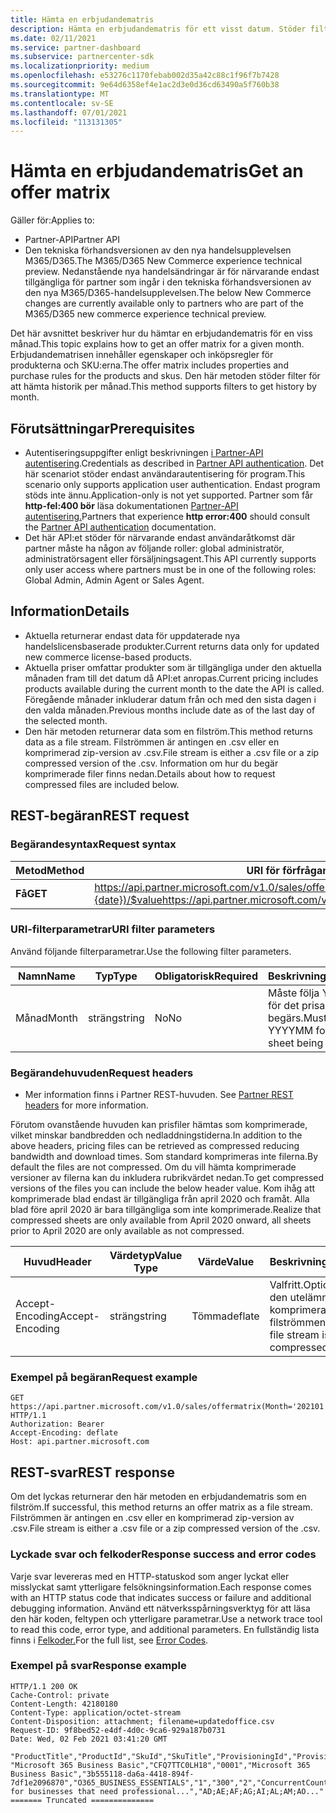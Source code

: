 ```yaml
---
title: Hämta en erbjudandematris
description: Hämta en erbjudandematris för ett visst datum. Stöder filter för att hämta historik per månad.
ms.date: 02/11/2021
ms.service: partner-dashboard
ms.subservice: partnercenter-sdk
ms.localizationpriority: medium
ms.openlocfilehash: e53276c1170febab002d35a42c88c1f96f7b7428
ms.sourcegitcommit: 9e64d6358ef4e1ac2d3e0d36cd63490a5f760b38
ms.translationtype: MT
ms.contentlocale: sv-SE
ms.lasthandoff: 07/01/2021
ms.locfileid: "113131305"
---
```

# <a name="get-an-offer-matrix"></a><span data-ttu-id="bb26e-104">Hämta en erbjudandematris</span><span class="sxs-lookup"><span data-stu-id="bb26e-104">Get an offer matrix</span></span>

<span data-ttu-id="bb26e-105">Gäller för:</span><span class="sxs-lookup"><span data-stu-id="bb26e-105">Applies to:</span></span>

- <span data-ttu-id="bb26e-106">Partner-API</span><span class="sxs-lookup"><span data-stu-id="bb26e-106">Partner API</span></span>
- <span data-ttu-id="bb26e-107">Den tekniska förhandsversionen av den nya handelsupplevelsen M365/D365.</span><span class="sxs-lookup"><span data-stu-id="bb26e-107">The M365/D365 New Commerce experience technical preview.</span></span> <span data-ttu-id="bb26e-108">Nedanstående nya handelsändringar är för närvarande endast tillgängliga för partner som ingår i den tekniska förhandsversionen av den nya M365/D365-handelsupplevelsen.</span><span class="sxs-lookup"><span data-stu-id="bb26e-108">The below New Commerce changes are currently available only to partners who are part of the M365/D365 new commerce experience technical preview.</span></span>

<span data-ttu-id="bb26e-109">Det här avsnittet beskriver hur du hämtar en erbjudandematris för en viss månad.</span><span class="sxs-lookup"><span data-stu-id="bb26e-109">This topic explains how to get an offer matrix for a given month.</span></span> <span data-ttu-id="bb26e-110">Erbjudandematrisen innehåller egenskaper och inköpsregler för produkterna och SKU:erna.</span><span class="sxs-lookup"><span data-stu-id="bb26e-110">The offer matrix includes properties and purchase rules for the products and skus.</span></span> <span data-ttu-id="bb26e-111">Den här metoden stöder filter för att hämta historik per månad.</span><span class="sxs-lookup"><span data-stu-id="bb26e-111">This method supports filters to get history by month.</span></span>

## <a name="prerequisites"></a><span data-ttu-id="bb26e-112">Förutsättningar</span><span class="sxs-lookup"><span data-stu-id="bb26e-112">Prerequisites</span></span>

- <span data-ttu-id="bb26e-113">Autentiseringsuppgifter enligt beskrivningen [i Partner-API autentisering](api-authentication.md).</span><span class="sxs-lookup"><span data-stu-id="bb26e-113">Credentials as described in [Partner API authentication](api-authentication.md).</span></span> <span data-ttu-id="bb26e-114">Det här scenariot stöder endast användarautentisering för program.</span><span class="sxs-lookup"><span data-stu-id="bb26e-114">This scenario only supports application user authentication.</span></span> <span data-ttu-id="bb26e-115">Endast program stöds inte ännu.</span><span class="sxs-lookup"><span data-stu-id="bb26e-115">Application-only is not yet supported.</span></span> <span data-ttu-id="bb26e-116">Partner som får **http-fel:400 bör** läsa dokumentationen [Partner-API autentisering.](api-authentication.md)</span><span class="sxs-lookup"><span data-stu-id="bb26e-116">Partners that experience **http error:400** should consult the [Partner API authentication](api-authentication.md) documentation.</span></span>
- <span data-ttu-id="bb26e-117">Det här API:et stöder för närvarande endast användaråtkomst där partner måste ha någon av följande roller: global administratör, administratörsagent eller försäljningsagent.</span><span class="sxs-lookup"><span data-stu-id="bb26e-117">This API currently supports only user access where partners must be in one of the following roles: Global Admin, Admin Agent or Sales Agent.</span></span>

## <a name="details"></a><span data-ttu-id="bb26e-118">Information</span><span class="sxs-lookup"><span data-stu-id="bb26e-118">Details</span></span>

- <span data-ttu-id="bb26e-119">Aktuella returnerar endast data för uppdaterade nya handelslicensbaserade produkter.</span><span class="sxs-lookup"><span data-stu-id="bb26e-119">Current returns data only for updated new commerce license-based products.</span></span>
- <span data-ttu-id="bb26e-120">Aktuella priser omfattar produkter som är tillgängliga under den aktuella månaden fram till det datum då API:et anropas.</span><span class="sxs-lookup"><span data-stu-id="bb26e-120">Current pricing includes products available during the current month to the date the API is called.</span></span> <span data-ttu-id="bb26e-121">Föregående månader inkluderar datum från och med den sista dagen i den valda månaden.</span><span class="sxs-lookup"><span data-stu-id="bb26e-121">Previous months include date as of the last day of the selected month.</span></span>
- <span data-ttu-id="bb26e-122">Den här metoden returnerar data som en filström.</span><span class="sxs-lookup"><span data-stu-id="bb26e-122">This method returns data as a file stream.</span></span> <span data-ttu-id="bb26e-123">Filströmmen är antingen en .csv eller en komprimerad zip-version av .csv.</span><span class="sxs-lookup"><span data-stu-id="bb26e-123">File stream is either a .csv file or a zip compressed version of the .csv.</span></span> <span data-ttu-id="bb26e-124">Information om hur du begär komprimerade filer finns nedan.</span><span class="sxs-lookup"><span data-stu-id="bb26e-124">Details about how to request compressed files are included below.</span></span>

## <a name="rest-request"></a><span data-ttu-id="bb26e-125">REST-begäran</span><span class="sxs-lookup"><span data-stu-id="bb26e-125">REST request</span></span>

### <a name="request-syntax"></a><span data-ttu-id="bb26e-126">Begärandesyntax</span><span class="sxs-lookup"><span data-stu-id="bb26e-126">Request syntax</span></span>

| <span data-ttu-id="bb26e-127">Metod</span><span class="sxs-lookup"><span data-stu-id="bb26e-127">Method</span></span>   | <span data-ttu-id="bb26e-128">URI för förfrågan</span><span class="sxs-lookup"><span data-stu-id="bb26e-128">Request URI</span></span>                                                                                                 |
|----------|-------------------------------------------------------------------------------------------------------------|
| <span data-ttu-id="bb26e-129">**Få**</span><span class="sxs-lookup"><span data-stu-id="bb26e-129">**GET**</span></span> | <span data-ttu-id="bb26e-130"> https://api.partner.microsoft.com/v1.0/sales/offermatrix(Month={date})/$value</span><span class="sxs-lookup"><span data-stu-id="bb26e-130">https://api.partner.microsoft.com/v1.0/sales/offermatrix(Month='{date}')/$value</span></span> |

### <a name="uri-filter-parameters"></a><span data-ttu-id="bb26e-131">URI-filterparametrar</span><span class="sxs-lookup"><span data-stu-id="bb26e-131">URI filter parameters</span></span>

<span data-ttu-id="bb26e-132">Använd följande filterparametrar.</span><span class="sxs-lookup"><span data-stu-id="bb26e-132">Use the following filter parameters.</span></span>

| <span data-ttu-id="bb26e-133">Namn</span><span class="sxs-lookup"><span data-stu-id="bb26e-133">Name</span></span>                   | <span data-ttu-id="bb26e-134">Typ</span><span class="sxs-lookup"><span data-stu-id="bb26e-134">Type</span></span>     | <span data-ttu-id="bb26e-135">Obligatorisk</span><span class="sxs-lookup"><span data-stu-id="bb26e-135">Required</span></span> | <span data-ttu-id="bb26e-136">Beskrivning</span><span class="sxs-lookup"><span data-stu-id="bb26e-136">Description</span></span>                                                     |
|------------------------|----------|----------|-----------------------------------------------------------------|
|<span data-ttu-id="bb26e-137">Månad</span><span class="sxs-lookup"><span data-stu-id="bb26e-137">Month</span></span>| <span data-ttu-id="bb26e-138">sträng</span><span class="sxs-lookup"><span data-stu-id="bb26e-138">string</span></span>   | <span data-ttu-id="bb26e-139">No</span><span class="sxs-lookup"><span data-stu-id="bb26e-139">No</span></span> | <span data-ttu-id="bb26e-140">Måste följa YYYYMM för det prisark som begärs.</span><span class="sxs-lookup"><span data-stu-id="bb26e-140">Must adhere to YYYYMM for the price sheet being requested.</span></span> |

### <a name="request-headers"></a><span data-ttu-id="bb26e-141">Begärandehuvuden</span><span class="sxs-lookup"><span data-stu-id="bb26e-141">Request headers</span></span>

- <span data-ttu-id="bb26e-142">Mer information finns i Partner REST-huvuden. [](headers.md)</span><span class="sxs-lookup"><span data-stu-id="bb26e-142">See [Partner REST headers](headers.md) for more information.</span></span>

<span data-ttu-id="bb26e-143">Förutom ovanstående huvuden kan prisfiler hämtas som komprimerade, vilket minskar bandbredden och nedladdningstiderna.</span><span class="sxs-lookup"><span data-stu-id="bb26e-143">In addition to the above headers, pricing files can be retrieved as compressed reducing bandwidth and download times.</span></span> <span data-ttu-id="bb26e-144">Som standard komprimeras inte filerna.</span><span class="sxs-lookup"><span data-stu-id="bb26e-144">By default the files are not compressed.</span></span> <span data-ttu-id="bb26e-145">Om du vill hämta komprimerade versioner av filerna kan du inkludera rubrikvärdet nedan.</span><span class="sxs-lookup"><span data-stu-id="bb26e-145">To get compressed versions of the files you can include the below header value.</span></span> <span data-ttu-id="bb26e-146">Kom ihåg att komprimerade blad endast är tillgängliga från april 2020 och framåt. Alla blad före april 2020 är bara tillgängliga som inte komprimerade.</span><span class="sxs-lookup"><span data-stu-id="bb26e-146">Realize that compressed sheets are only available from April 2020 onward, all sheets prior to April 2020 are only available as not compressed.</span></span>

| <span data-ttu-id="bb26e-147">Huvud</span><span class="sxs-lookup"><span data-stu-id="bb26e-147">Header</span></span>                   | <span data-ttu-id="bb26e-148">Värdetyp</span><span class="sxs-lookup"><span data-stu-id="bb26e-148">Value Type</span></span>     | <span data-ttu-id="bb26e-149">Värde</span><span class="sxs-lookup"><span data-stu-id="bb26e-149">Value</span></span> | <span data-ttu-id="bb26e-150">Beskrivning</span><span class="sxs-lookup"><span data-stu-id="bb26e-150">Description</span></span>                                                     |
|------------------------|----------|----------|-----------------------------------------------------------------|
|<span data-ttu-id="bb26e-151">Accept-Encoding</span><span class="sxs-lookup"><span data-stu-id="bb26e-151">Accept-Encoding</span></span>| <span data-ttu-id="bb26e-152">sträng</span><span class="sxs-lookup"><span data-stu-id="bb26e-152">string</span></span>   | <span data-ttu-id="bb26e-153">Tömma</span><span class="sxs-lookup"><span data-stu-id="bb26e-153">deflate</span></span>| <span data-ttu-id="bb26e-154">Valfritt.</span><span class="sxs-lookup"><span data-stu-id="bb26e-154">Optional.</span></span> <span data-ttu-id="bb26e-155">Om den utelämnas komprimeras inte filströmmen.</span><span class="sxs-lookup"><span data-stu-id="bb26e-155">If omitted file stream is not compressed.</span></span>       |

### <a name="request-example"></a><span data-ttu-id="bb26e-156">Exempel på begäran</span><span class="sxs-lookup"><span data-stu-id="bb26e-156">Request example</span></span>

```http
GET https://api.partner.microsoft.com/v1.0/sales/offermatrix(Month='202101')/$value HTTP/1.1
Authorization: Bearer
Accept-Encoding: deflate
Host: api.partner.microsoft.com

```

## <a name="rest-response"></a><span data-ttu-id="bb26e-157">REST-svar</span><span class="sxs-lookup"><span data-stu-id="bb26e-157">REST response</span></span>

<span data-ttu-id="bb26e-158">Om det lyckas returnerar den här metoden en erbjudandematris som en filström.</span><span class="sxs-lookup"><span data-stu-id="bb26e-158">If successful, this method returns an offer matrix as a file stream.</span></span> <span data-ttu-id="bb26e-159">Filströmmen är antingen en .csv eller en komprimerad zip-version av .csv.</span><span class="sxs-lookup"><span data-stu-id="bb26e-159">File stream is either a .csv file or a zip compressed version of the .csv.</span></span>

### <a name="response-success-and-error-codes"></a><span data-ttu-id="bb26e-160">Lyckade svar och felkoder</span><span class="sxs-lookup"><span data-stu-id="bb26e-160">Response success and error codes</span></span>

<span data-ttu-id="bb26e-161">Varje svar levereras med en HTTP-statuskod som anger lyckat eller misslyckat samt ytterligare felsökningsinformation.</span><span class="sxs-lookup"><span data-stu-id="bb26e-161">Each response comes with an HTTP status code that indicates success or failure and additional debugging information.</span></span> <span data-ttu-id="bb26e-162">Använd ett nätverksspårningsverktyg för att läsa den här koden, feltypen och ytterligare parametrar.</span><span class="sxs-lookup"><span data-stu-id="bb26e-162">Use a network trace tool to read this code, error type, and additional parameters.</span></span> <span data-ttu-id="bb26e-163">En fullständig lista finns i [Felkoder.](error-codes.md)</span><span class="sxs-lookup"><span data-stu-id="bb26e-163">For the full list, see [Error Codes](error-codes.md).</span></span>

### <a name="response-example"></a><span data-ttu-id="bb26e-164">Exempel på svar</span><span class="sxs-lookup"><span data-stu-id="bb26e-164">Response example</span></span>

``` http
HTTP/1.1 200 OK
Cache-Control: private
Content-Length: 42180180
Content-Type: application/octet-stream
Content-Disposition: attachment; filename=updatedoffice.csv
Request-ID: 9f8bed52-e4df-4d0c-9ca6-929a187b0731
Date: Wed, 02 Feb 2021 03:41:20 GMT

"ProductTitle","ProductId","SkuId","SkuTitle","ProvisioningId","ProvisioningString","MinLicenses","MaxLicenses","AssetOwnershipLimit","AssetOwnershipLimitType","ProductSkuPreRequisites","ProductSkuConversion","Description","AllowedCountries" 
"Microsoft 365 Business Basic","CFQ7TTC0LH18","0001","Microsoft 365 Business Basic","3b555118-da6a-4418-894f-7df1e2096870","O365_BUSINESS_ESSENTIALS","1","300","2","ConcurrentCount","","CFQ7TTC0LDPB/0001,CFQ7TTC0LF8Q/0001","Best for businesses that need professional...","AD;AE;AF;AG;AI;AL;AM;AO..."
======= Truncated ==============

```
